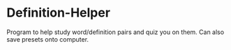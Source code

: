 # Definition-Helper
Program to help study word/definition pairs and quiz you on them. Can also save presets onto computer.
